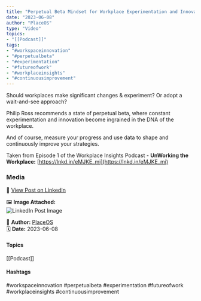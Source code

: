```yaml
---
title: "Perpetual Beta Mindset for Workplace Experimentation and Innovation"  
date: "2023-06-08"  
author: "PlaceOS"  
type: "Video"  
topics:  
- "[[Podcast]]"  
tags:  
- "#workspaceinnovation"  
- "#perpetualbeta"  
- "#experimentation"  
- "#futureofwork"  
- "#workplaceinsights"  
- "#continuousimprovement" 
---
```


Should workplaces make significant changes & experiment? Or adopt a wait-and-see approach?

Philip Ross recommends a state of perpetual beta, where constant experimentation and innovation become ingrained in the DNA of the workplace.

And of course, measure your progress and use data to shape and continuously improve your strategies.

Taken from Episode 1 of the Workplace Insights Podcast - **UnWorking the Workplace:** [https://lnkd.in/eMJKE_mi](https://lnkd.in/eMJKE_mi)

### Media

🔗 [View Post on LinkedIn](https://www.linkedin.com/feed/update/urn:li:activity:7072456016386252800)  
  
🖼 **Image Attached:**  
![LinkedIn Post Image](https://media.licdn.com/dms/image/v2/D4E05AQGUAKyvgyYauA/videocover-high/videocover-high/0/1686204878663?e=1742263200&v=beta&t=-OaQmjGoxiClKMVxa8Lkq8qEfREN2fDWMl5lmR8pg5k)  
  
👤 **Author:** [PlaceOS](https://www.linkedin.com/in/jonathanmcfarlane/)  
🗓️ **Date:** 2023-06-08

#### Topics

[[Podcast]]  

#### Hashtags

#workspaceinnovation #perpetualbeta #experimentation #futureofwork #workplaceinsights #continuousimprovement